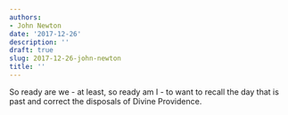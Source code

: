 ```yaml
---
authors:
- John Newton
date: '2017-12-26'
description: ''
draft: true
slug: 2017-12-26-john-newton
title: ''
---
```

So ready are we - at least, so ready am I - to want to recall the day that is past and correct the disposals of Divine Providence.



